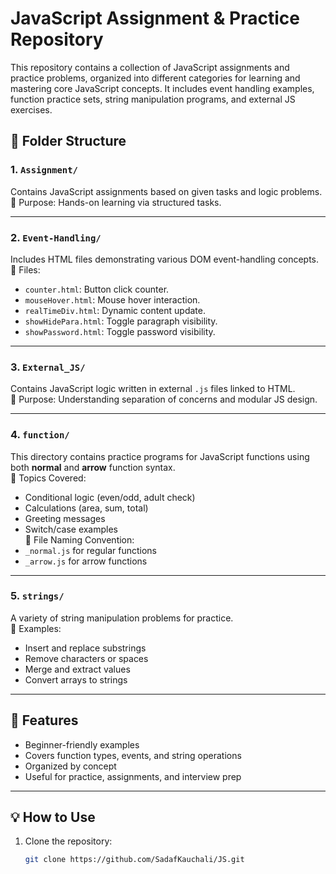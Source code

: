 # JavaScript Assignment & Practice Repository

This repository contains a collection of JavaScript assignments and practice problems, organized into different categories for learning and mastering core JavaScript concepts. It includes event handling examples, function practice sets, string manipulation programs, and external JS exercises.

## 📁 Folder Structure

### 1. `Assignment/`
Contains JavaScript assignments based on given tasks and logic problems.  
🔹 Purpose: Hands-on learning via structured tasks.

---

### 2. `Event-Handling/`
Includes HTML files demonstrating various DOM event-handling concepts.  
🔹 Files:
- `counter.html`: Button click counter.
- `mouseHover.html`: Mouse hover interaction.
- `realTimeDiv.html`: Dynamic content update.
- `showHidePara.html`: Toggle paragraph visibility.
- `showPassword.html`: Toggle password visibility.

---

### 3. `External_JS/`
Contains JavaScript logic written in external `.js` files linked to HTML.  
🔹 Purpose: Understanding separation of concerns and modular JS design.

---

### 4. `function/`
This directory contains practice programs for JavaScript functions using both **normal** and **arrow** function syntax.  
🔹 Topics Covered:
- Conditional logic (even/odd, adult check)
- Calculations (area, sum, total)
- Greeting messages
- Switch/case examples  
🔸 File Naming Convention:
- `_normal.js` for regular functions
- `_arrow.js` for arrow functions

---

### 5. `strings/`
A variety of string manipulation problems for practice.  
🔹 Examples:
- Insert and replace substrings
- Remove characters or spaces
- Merge and extract values
- Convert arrays to strings

---

## 📌 Features

- Beginner-friendly examples
- Covers function types, events, and string operations
- Organized by concept
- Useful for practice, assignments, and interview prep

---

## 💡 How to Use

1. Clone the repository:
   ```bash
   git clone https://github.com/SadafKauchali/JS.git
